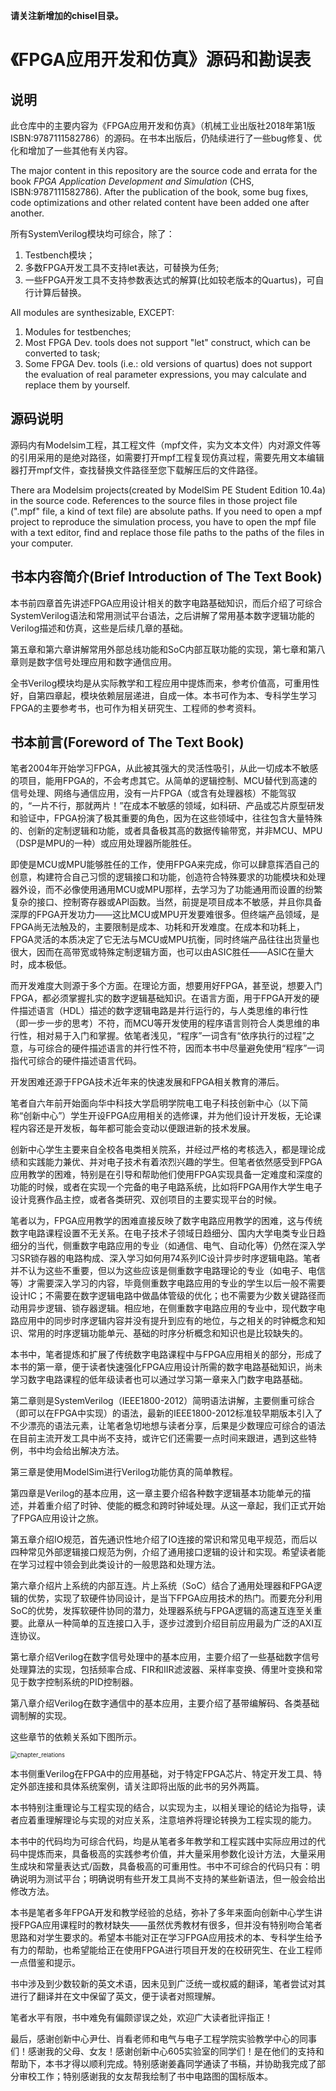 **请关注新增加的chisel目录。**


# 《FPGA应用开发和仿真》源码和勘误表

## 说明

此仓库中的主要内容为《FPGA应用开发和仿真》（机械工业出版社2018年第1版 ISBN:9787111582786）的源码。在书本出版后，仍陆续进行了一些bug修复、优化和增加了一些其他有关内容。

The major content in this repository are the source code and errata for the book *FPGA Application Development and Simulation* (CHS, ISBN:9787111582786). After the publication of the book, some bug fixes, code optimizations and other related content have been added one after another.

所有SystemVerilog模块均可综合，除了：

1. Testbench模块；
2. 多数FPGA开发工具不支持let表达，可替换为任务;
3. 一些FPGA开发工具不支持参数表达式的解算(比如较老版本的Quartus)，可自行计算后替换。

All modules are synthesizable, EXCEPT:

1. Modules for testbenches;
2. Most FPGA Dev. tools does not support "let" construct, which can be converted to task;
3. Some FPGA Dev. tools (i.e.: old versions of quartus) does not support the evaluation of real parameter expressions, you may calculate and replace them by yourself.

## 源码说明

源码内有Modelsim工程，其工程文件（mpf文件，实为文本文件）内对源文件等的引用采用的是绝对路径，如需要打开mpf工程复现仿真过程，需要先用文本编辑器打开mpf文件，查找替换文件路径至您下载解压后的文件路径。

There ara Modelsim projects(created by ModelSim PE Student Edition 10.4a) in the source code. References to the source files in those project file (".mpf" file, a kind of text file) are absolute paths.
If you need to open a mpf project to reproduce the simulation process, you have to open the mpf file with a text editor, find and replace those file paths to the paths of the files in your computer.

## 书本内容简介(Brief Introduction of The Text Book)

本书前四章首先讲述FPGA应用设计相关的数字电路基础知识，而后介绍了可综合SystemVerilog语法和常用测试平台语法，之后讲解了常用基本数字逻辑功能的Verilog描述和仿真，这些是后续几章的基础。

第五章和第六章讲解常用外部总线功能和SoC内部互联功能的实现，第七章和第八章则是数字信号处理应用和数字通信应用。

全书Verilog模块均是从实际教学和工程应用中提炼而来，参考价值高，可重用性好，自第四章起，模块依赖层层递进，自成一体。本书可作为本、专科学生学习FPGA的主要参考书，也可作为相关研究生、工程师的参考资料。

## 书本前言(Foreword of The Text Book)

笔者2004年开始学习FPGA，从此被其强大的灵活性吸引，从此一切成本不敏感的项目，能用FPGA的，不会考虑其它。从简单的逻辑控制、MCU替代到高速的信号处理、网络与通信应用，没有一片FPGA（或含有处理器核）不能驾驭的，“一片不行，那就两片！”在成本不敏感的领域，如科研、产品或芯片原型研发和验证中，FPGA扮演了极其重要的角色，因为在这些领域中，往往包含大量特殊的、创新的定制逻辑和功能，或者具备极其高的数据传输带宽，并非MCU、MPU（DSP是MPU的一种）或应用处理器所能胜任。

即使是MCU或MPU能够胜任的工作，使用FPGA来完成，你可以肆意挥洒自己的创意，构建符合自己习惯的逻辑接口和功能，创造符合特殊要求的功能模块和处理器外设，而不必像使用通用MCU或MPU那样，去学习为了功能通用而设置的纷繁复杂的接口、控制寄存器或API函数。当然，前提是项目成本不敏感，并且你具备深厚的FPGA开发功力——这比MCU或MPU开发要难很多。但终端产品领域，是FPGA尚无法触及的，主要限制是成本、功耗和开发难度。在成本和功耗上，FPGA灵活的本质决定了它无法与MCU或MPU抗衡，同时终端产品往往出货量也很大，因而在高带宽或特殊定制逻辑方面，也可以由ASIC胜任——ASIC在量大时，成本极低。

而开发难度大则源于多个方面。在理论方面，想要用好FPGA，甚至说，想要入门FPGA，都必须掌握扎实的数字逻辑基础知识。在语言方面，用于FPGA开发的硬件描述语言（HDL）描述的数字逻辑电路是并行运行的，与人类思维的串行性（即一步一步的思考）不符，而MCU等开发使用的程序语言则符合人类思维的串行性，相对易于入门和掌握。依笔者浅见，“程序”一词含有“依序执行的过程”之意，与可综合的硬件描述语言的并行性不符，因而本书中尽量避免使用“程序”一词指代可综合的硬件描述语言代码。

开发困难还源于FPGA技术近年来的快速发展和FPGA相关教育的滞后。

笔者自六年前开始面向华中科技大学启明学院电工电子科技创新中心（以下简称“创新中心”）学生开设FPGA应用相关的选修课，并为他们设计开发板，无论课程内容还是开发板，每年都可能会变动以便跟进新的技术发展。

创新中心学生主要来自全校各电类相关院系，并经过严格的考核选入，都是理论成绩和实践能力兼优、并对电子技术有着浓烈兴趣的学生。但笔者依然感受到FPGA应用教学的困难，特别是在引导和帮助他们使用FPGA实现具备一定难度和深度的功能的时候，或者在实现一个完备的电子电路系统，比如将FPGA用作大学生电子设计竞赛作品主控，或者各类研究、双创项目的主要实现平台的时候。

笔者以为，FPGA应用教学的困难直接反映了数字电路应用教学的困难，这与传统数字电路课程设置不无关系。在电子技术子领域日趋细分、国内大学电类专业日趋细分的当代，侧重数字电路应用的专业（如通信、电气、自动化等）仍然在深入学习SR锁存器的电路构成、深入学习如何用74系列IC设计异步时序逻辑电路。笔者并不认为这些不重要，但以为这些应该是侧重数字电路理论的专业（如电子、电信等）才需要深入学习的内容，毕竟侧重数字电路应用的专业的学生以后一般不需要设计IC；不需要在数字逻辑电路中做晶体管级的优化；也不需要为少数关键路径而动用异步逻辑、锁存器逻辑。相应地，在侧重数字电路应用的专业中，现代数字电路应用中的同步时序逻辑内容并没有提升到应有的地位，与之相关的时钟概念和知识、常用的时序逻辑功能单元、基础的时序分析概念和知识也是比较缺失的。

本书中，笔者提炼和扩展了传统数字电路课程中与FPGA应用相关的部分，形成了本书的第一章，便于读者快速强化FPGA应用设计所需的数字电路基础知识，尚未学习数字电路课程的低年级读者也可以通过学习第一章来入门数字电路基础。

第二章则是SystemVerilog（IEEE1800-2012）简明语法讲解，主要侧重可综合（即可以在FPGA中实现）的语法，最新的IEEE1800-2012标准较早期版本引入了不少漂亮的语法元素，让笔者急切地想与读者分享，后果是少数理应可综合的语法在目前主流开发工具中尚不支持，或许它们还需要一点时间来跟进，遇到这些特例，书中均会给出解决方法。

第三章是使用ModelSim进行Verilog功能仿真的简单教程。

第四章是Verilog的基本应用，这一章主要介绍各种数字逻辑基本功能单元的描述，并着重介绍了时钟、使能的概念和跨时钟域处理。从这一章起，我们正式开始了FPGA应用设计之旅。

第五章介绍IO规范，首先通识性地介绍了IO连接的常识和常见电平规范，而后以四种常见外部逻辑接口规范为例，介绍了通用接口逻辑的设计和实现。希望读者能在学习过程中领会到此类设计的一般思路和处理方法。

第六章介绍片上系统的内部互连。片上系统（SoC）结合了通用处理器和FPGA逻辑的优势，实现了软硬件协同设计，是当下FPGA应用技术的热门。而要充分利用SoC的优势，发挥软硬件协同的潜力，处理器系统与FPGA逻辑的高速互连至关重要。此章从一种简单的互连接口入手，逐步过渡到介绍目前应用最为广泛的AXI互连协议。

第七章介绍Verilog在数字信号处理中的基本应用，主要介绍了一些基础数字信号处理算法的实现，包括频率合成、FIR和IIR滤波器、采样率变换、傅里叶变换和常见于数字控制系统的PID控制器。

第八章介绍Verilog在数字通信中的基本应用，主要介绍了基带编解码、各类基础调制解的实现。

这些章节的依赖关系如下图所示。

<img src="foreword.png" alt="chapter_relations" style="zoom:67%;" />

本书侧重Verilog在FPGA中的应用基础，对于特定FPGA芯片、特定开发工具、特定外部连接和具体系统案例，请关注即将出版的此书的另外两篇。

本书特别注重理论与工程实现的结合，以实现为主，以相关理论的结论为指导，读者应着重理解理论与实现的对应关系，注意培养将理论转换为工程实现的能力。

本书中的代码均为可综合代码，均是从笔者多年教学和工程实践中实际应用过的代码中提炼而来，具备极高的实践参考价值，并大量采用参数化设计方法，大量采用生成块和常量表达式/函数，具备极高的可重用性。书中不可综合的代码只有：明确说明为测试平台；明确说明有些开发工具尚不支持的某些新语法，但一般会给出修改方法。

本书是笔者多年FPGA开发和教学经验的总结，弥补了多年来面向创新中心学生讲授FPGA应用课程时的教材缺失——虽然优秀教材有很多，但并没有特别吻合笔者思路和对学生要求的。希望本书能对正在学习FPGA应用技术的本、专科学生给予有力的帮助，也希望能给正在使用FPGA进行项目开发的在校研究生、在业工程师一点借鉴和提示。

书中涉及到少数较新的英文术语，因未见到广泛统一或权威的翻译，笔者尝试对其进行了翻译并在文中保留了英文，便于读者对照理解。

笔者水平有限，书中难免有偏颇谬误之处，欢迎广大读者批评指正！

最后，感谢创新中心尹仕、肖看老师和电气与电子工程学院实验教学中心的同事们！感谢我的父母、女友！感谢创新中心605实验室的同学们！是在他们的支持和帮助下，本书才得以顺利完成。特别感谢姜鑫同学通读了书稿，并协助我完成了部分审校工作；特别感谢我的女友帮我绘制了书中电路图的国标版本。
